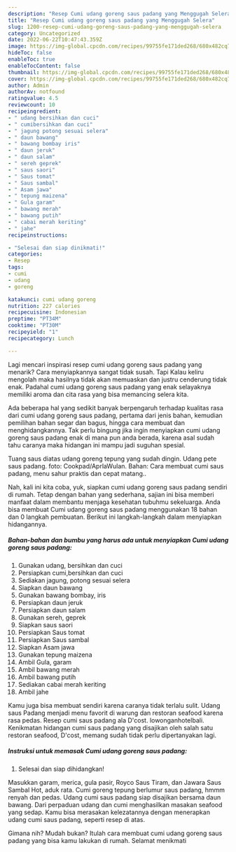 ```yaml
---
description: "Resep Cumi udang goreng saus padang yang Menggugah Selera"
title: "Resep Cumi udang goreng saus padang yang Menggugah Selera"
slug: 1200-resep-cumi-udang-goreng-saus-padang-yang-menggugah-selera
category: Uncategorized
date: 2022-06-22T10:47:43.359Z
image: https://img-global.cpcdn.com/recipes/99755fe171ded268/680x482cq70/cumi-udang-goreng-saus-padang-foto-resep-utama.jpg
hideToc: false
enableToc: true
enableTocContent: false
thumbnail: https://img-global.cpcdn.com/recipes/99755fe171ded268/680x482cq70/cumi-udang-goreng-saus-padang-foto-resep-utama.jpg
cover: https://img-global.cpcdn.com/recipes/99755fe171ded268/680x482cq70/cumi-udang-goreng-saus-padang-foto-resep-utama.jpg
author: Admin
authorAv: notfound
ratingvalue: 4.5
reviewcount: 10
recipeingredient:
- " udang bersihkan dan cuci"
- " cumibersihkan dan cuci"
- " jagung potong sesuai selera"
- " daun bawang"
- " bawang bombay iris"
- " daun jeruk"
- " daun salam"
- " sereh geprek"
- " saus saori"
- " Saus tomat"
- " Saus sambal"
- " Asam jawa"
- " tepung maizena"
- " Gula garam"
- " bawang merah"
- " bawang putih"
- " cabai merah keriting"
- " jahe"
recipeinstructions:

- "Selesai dan siap dinikmati!"
categories:
- Resep
tags:
- cumi
- udang
- goreng

katakunci: cumi udang goreng 
nutrition: 227 calories
recipecuisine: Indonesian
preptime: "PT34M"
cooktime: "PT30M"
recipeyield: "1"
recipecategory: Lunch

---
```



Lagi mencari inspirasi resep cumi udang goreng saus padang yang menarik? Cara menyiapkannya sangat tidak susah. Tapi Kalau keliru mengolah maka hasilnya tidak akan memuaskan dan justru cenderung tidak enak. Padahal cumi udang goreng saus padang yang enak selayaknya memiliki aroma dan cita rasa yang bisa memancing selera kita.


Ada beberapa hal yang sedikit banyak berpengaruh terhadap kualitas rasa dari cumi udang goreng saus padang, pertama dari jenis bahan, kemudian pemilihan bahan segar dan bagus, hingga cara membuat dan menghidangkannya. Tak perlu bingung jika ingin menyiapkan cumi udang goreng saus padang enak di mana pun anda berada, karena asal sudah tahu caranya maka hidangan ini mampu jadi suguhan spesial.

Tuang saus diatas udang goreng tepung yang sudah dingin. Udang pete saus padang. foto: Cookpad/AprlaWulan. Bahan: Cara membuat cumi saus padang, menu sahur praktis dan cepat matang..


Nah, kali ini kita coba, yuk, siapkan cumi udang goreng saus padang sendiri di rumah. Tetap dengan bahan yang sederhana, sajian ini bisa memberi manfaat dalam membantu menjaga kesehatan tubuhmu sekeluarga. Anda bisa membuat Cumi udang goreng saus padang menggunakan 18 bahan dan 0 langkah pembuatan. Berikut ini langkah-langkah dalam menyiapkan hidangannya.

<!--inarticleads1-->

##### Bahan-bahan dan bumbu yang harus ada untuk menyiapkan Cumi udang goreng saus padang:

1. Gunakan  udang, bersihkan dan cuci
1. Persiapkan  cumi,bersihkan dan cuci
1. Sediakan  jagung, potong sesuai selera
1. Siapkan  daun bawang
1. Gunakan  bawang bombay, iris
1. Persiapkan  daun jeruk
1. Persiapkan  daun salam
1. Gunakan  sereh, geprek
1. Siapkan  saus saori
1. Persiapkan  Saus tomat
1. Persiapkan  Saus sambal
1. Siapkan  Asam jawa
1. Gunakan  tepung maizena
1. Ambil  Gula, garam
1. Ambil  bawang merah
1. Ambil  bawang putih
1. Sediakan  cabai merah keriting
1. Ambil  jahe


Kamu juga bisa membuat sendiri karena caranya tidak terlalu sulit. Udang saus Padang menjadi menu favorit di warung dan restoran seafood karena rasa pedas. Resep cumi saus padang ala D&#39;cost. lowonganhotelbali. Kenikmatan hidangan cumi saus padang yang disajikan oleh salah satu restoran seafood, D&#39;cost, memang sudah tidak perlu dipertanyakan lagi. 

<!--inarticleads2-->

##### Instruksi untuk memasak Cumi udang goreng saus padang:


1. Selesai dan siap dihidangkan!

Masukkan garam, merica, gula pasir, Royco Saus Tiram, dan Jawara Saus Sambal Hot, aduk rata. Cumi goreng tepung berlumur saus padang, hmmm renyah dan pedas. Udang cumi saus padang siap disajikan bersama daun bawang. Dari perpaduan udang dan cumi menghasilkan masakan seafood yang sedap. Kamu bisa merasakan kelezatannya dengan menerapkan udang cumi saus padang, seperti resep di atas. 

Gimana nih? Mudah bukan? Itulah cara membuat cumi udang goreng saus padang yang bisa kamu lakukan di rumah. Selamat menikmati
